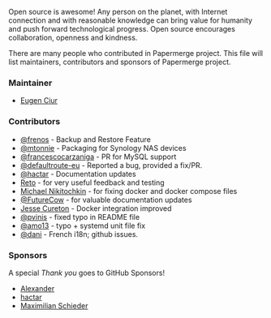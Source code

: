 Open source is awesome! Any person on the planet, with Internet connection and
with reasonable knowledge can bring value for humanity and push forward
technological progress. Open source encourages collaboration, openness and
kindness.

There are many people who contributed in Papermerge project. This file will
list maintainers, contributors and sponsors of Papermerge project.

### Maintainer

* [Eugen Ciur](mailto:eugen@papermerge.com)

### Contributors

* [@frenos](https://github.com/frenos) - Backup and Restore Feature
* [@mtonnie](https://github.com/mtonnie) - Packaging for Synology NAS devices
* [@francescocarzaniga](https://github.com/francescocarzaniga) - PR for MySQL support
* [@defaultroute-eu](https://github.com/defaultroute-eu) - Reported a bug, provided a fix/PR.
* [@hactar](https://github.com/hactar) - Documentation updates    
* [Reto](https://github.com/tido-) - for very useful feedback and testing
* [Michael Nikitochkin](https://github.com/miry) - for fixing docker and docker compose files
* [@FutureCow](https://github.com/FutureCow) - for valuable documentation updates
* [Jesse Cureton](https://github.com/jessecureton) - Docker integration improved
* [@pvinis](https://github.com/pvinis) - fixed typo in README file
* [@amo13](https://github.com/amo13) - typo + systemd unit file fix
* [@dani](https://github.com/dani) - French i18n; github issues.

### Sponsors

A special *Thank you* goes to GitHub Sponsors!

* [Alexander](https://github.com/alex1702)
* [hactar](https://github.com/hactar)
* [Maximilian Schieder](https://github.com/schiederme)